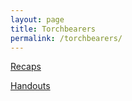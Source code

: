 ```yaml
---
layout: page
title: Torchbearers
permalink: /torchbearers/
---
```


<p><a href="recaps">Recaps</a></p>
<p><a href="handouts">Handouts</a></p>